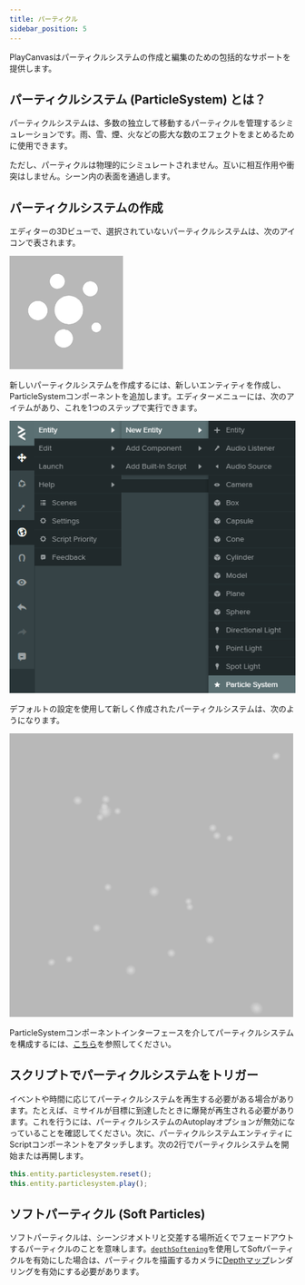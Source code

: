 ```yaml
---
title: パーティクル
sidebar_position: 5
---
```


PlayCanvasはパーティクルシステムの作成と編集のための包括的なサポートを提供します。

## パーティクルシステム (ParticleSystem) とは？

パーティクルシステムは、多数の独立して移動するパーティクルを管理するシミュレーションです。雨、雪、煙、火などの膨大な数のエフェクトをまとめるために使用できます。

ただし、パーティクルは物理的にシミュレートされません。互いに相互作用や衝突はしません。シーン内の表面を通過します。

## パーティクルシステムの作成

エディターの3Dビューで、選択されていないパーティクルシステムは、次のアイコンで表されます。

![Particle system icon][1]

新しいパーティクルシステムを作成するには、新しいエンティティを作成し、ParticleSystemコンポーネントを追加します。エディターメニューには、次のアイテムがあり、これを1つのステップで実行できます。

![Particle system creation][2]

デフォルトの設定を使用して新しく作成されたパーティクルシステムは、次のようになります。

![Default particle system][3]

ParticleSystemコンポーネントインターフェースを介してパーティクルシステムを構成するには、[こちら][4]を参照してください。

## スクリプトでパーティクルシステムをトリガー

イベントや時間に応じてパーティクルシステムを再生する必要がある場合があります。たとえば、ミサイルが目標に到達したときに爆発が再生される必要があります。これを行うには、パーティクルシステムのAutoplayオプションが無効になっていることを確認してください。次に、パーティクルシステムエンティティにScriptコンポーネントをアタッチします。次の2行でパーティクルシステムを開始または再開します。

```javascript
this.entity.particlesystem.reset();
this.entity.particlesystem.play();
```

## ソフトパーティクル (Soft Particles)

ソフトパーティクルは、シーンジオメトリと交差する場所近くでフェードアウトするパーティクルのことを意味します。[```depthSoftening```][5]を使用してSoftパーティクルを有効にした場合は、パーティクルを描画するカメラに[Depthマップ][6]レンダリングを有効にする必要があります。

[1]: /images/user-manual/graphics/particles/particle_system_icon.png
[2]: /images/user-manual/graphics/particles/particle_system_create.png
[3]: /images/user-manual/graphics/particles/particle_system_default.gif
[4]: /user-manual/scenes/components/particlesystem
[5]: /api/pc.ParticleSystemComponent.html#depthSoftening
[6]: /user-manual/graphics/cameras/depth-layer
